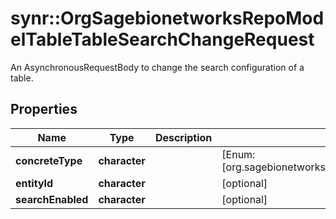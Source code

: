 # synr::OrgSagebionetworksRepoModelTableTableSearchChangeRequest

An AsynchronousRequestBody to change the search configuration of a table.

## Properties
Name | Type | Description | Notes
------------ | ------------- | ------------- | -------------
**concreteType** | **character** |  | [Enum: [org.sagebionetworks.repo.model.table.TableSearchChangeRequest]] 
**entityId** | **character** |  | [optional] 
**searchEnabled** | **character** |  | [optional] 


